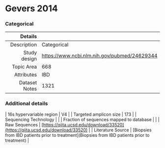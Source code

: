 # Gevers 2014

### Categorical


| Details        |             |
| -------------: |-------------|
| Description      | Categorical |
| Study design | https://www.ncbi.nlm.nih.gov/pubmed/24629344 |
| Topic Area | 668|
| Attributes | IBD|
| Dataset Notes | 1321

### Additional details

| 16s hypervariable region | V4 |
| Targeted amplicon size | 173 |
| Sequencing Technology |  |
| Fraction of sequences mapped to database |  |
| Raw Sequences | [https://qiita.ucsd.edu/download/33520](https://qiita.ucsd.edu/download/33520) |
| Literature Source | [Biopsies from IBD patients prior to treatment](Biopsies from IBD patients prior to treatment) |